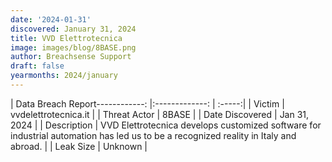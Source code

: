 ```yaml
---
date: '2024-01-31'
discovered: January 31, 2024
title: VVD Elettrotecnica
image: images/blog/8BASE.png
author: Breachsense Support
draft: false
yearmonths: 2024/january
---
```


| Data Breach Report------------:     |:-------------:    | :-----:|
| Victim      | vvdelettrotecnica.it      | 
| Threat Actor      | 8BASE      | 
| Date Discovered      | Jan 31, 2024      | 
| Description      | VVD Elettrotecnica develops customized software for industrial automation has led us to be a recognized reality in Italy and abroad.      | 
| Leak Size      | Unknown      | 

